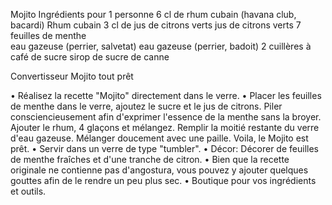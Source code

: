 
	
Mojito 
Ingrédients pour 1 personne
 6 cl de rhum cubain (havana club, bacardi)	 Rhum cubain
3 cl de jus de citrons verts	 jus de citrons verts
 7 feuilles de menthe	
 eau gazeuse (perrier, salvetat)	 eau gazeuse (perrier, badoit)
 2 cuillères à café de sucre	 sirop de sucre de canne
		
Convertisseur
Mojito tout prêt

• Réalisez la recette "Mojito" directement dans le verre.
• Placer les feuilles de menthe dans le verre, ajoutez le sucre et le jus de citrons. Piler consciencieusement afin d'exprimer l'essence de la menthe sans la broyer. Ajouter le rhum, 4 glaçons et mélangez. Remplir la moitié restante du verre d'eau gazeuse. Mélanger doucement avec une paille. Voila, le Mojito est prêt.
• Servir dans un verre de type "tumbler".
• Décor: Décorer de feuilles de menthe fraîches et d'une tranche de citron.
• Bien que la recette originale ne contienne pas d'angostura, vous pouvez y ajouter quelques gouttes afin de le rendre un peu plus sec.
• Boutique pour vos ingrédients et outils.



	

